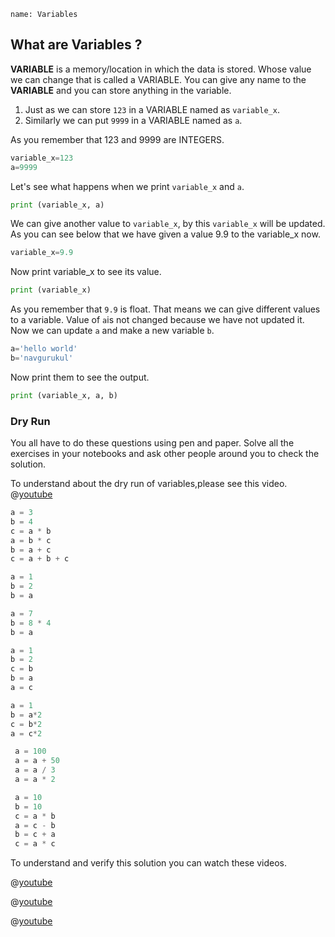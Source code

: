 ```ngMeta
name: Variables
```

## What are Variables ?

**VARIABLE** is a memory/location in which the data is stored. Whose value we can change that is called a VARIABLE. You can give any name to the **VARIABLE** and you can store anything in the variable.

1. Just as we can store `123` in a VARIABLE named as `variable_x`.
2. Similarly we can put `9999` in a VARIABLE named as `a`.

As you remember that 123 and 9999 are INTEGERS.

```python
variable_x=123
a=9999
```

Let's see what happens when we print `variable_x` and `a`.

```python
print (variable_x, a)
```

We can give another value to `variable_x`, by this `variable_x` will be updated. As you can see below that we have given a value 9.9 to the variable_x now.

```python
variable_x=9.9
```

Now print variable_x to see its value.

```python
print (variable_x)
```

As you remember that `9.9` is float. That means we can give different values to a variable. Value of `a`is not changed because we have not updated it. Now we can update `a` and make a new variable `b`.

```python
a='hello world'
b='navgurukul'
```

Now print them to see the output.

```python
print (variable_x, a, b)
```

### Dry Run 

You all have to do these questions using pen and paper. Solve all the exercises in your notebooks and ask other people around you to check the solution.

To understand about the dry run of variables,please see this video.
@[youtube](https://www.youtube.com/watch?v=9PnmC9NAvzU)


```python
a = 3
b = 4
c = a * b
a = b * c
b = a + c
c = a + b + c
```

```python
a = 1
b = 2
b = a
```

```python
a = 7
b = 8 * 4
b = a
```

```python
a = 1
b = 2
c = b
b = a 
a = c
```

```python
a = 1
b = a*2
c = b*2
a = c*2
```

```python
 a = 100
 a = a + 50
 a = a / 3
 a = a * 2
```

```python
 a = 10
 b = 10
 c = a * b
 a = c - b
 b = c + a
 c = a * c
```

To understand and verify this solution you can watch these videos.

@[youtube](https://www.youtube.com/watch?v=fny5w_YKSc8)

@[youtube](https://www.youtube.com/watch?v=RsmMloOHrRQ)

@[youtube](https://www.youtube.com/watch?v=pyFetzD0b38)
